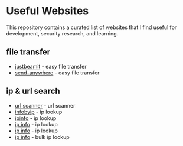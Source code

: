 # Useful Websites

This repository contains a curated list of websites that I find useful for development, security research, and learning.

## file transfer
- [justbeamit](https://justbeamit.com/) - easy file transfer
- [send-anywhere](https://send-anywhere.com/[) - easy file transfer

## ip & url search 
- [url scanner](https://urlscan.io/[) - url scanner
- [infobyip](https://www.infobyip.com/[) - ip lookup
- [ipinfo](https://ipinfo.io/[) - ip lookup
- [ip info](https://iplocation.io/[) - ip lookup
- [ip info](https://dronebl.org/lookup[) - ip lookup
- [ip info](https://app.ipapi.co/bulk/[) - bulk ip lookup 
